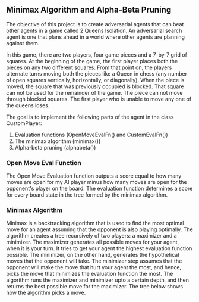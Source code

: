 ## Minimax Algorithm and Alpha-Beta Pruning

The objective of this project is to create adversarial agents that can beat other agents in a game called 2 Queens Isolation. An adversarial search agent is one that plans ahead in a world where other agents are planning against them.

In this game, there are two players, four game pieces and a 7-by-7 grid of squares.
At the beginning of the game, the first player places both the pieces on any two different squares. From that point on, the players alternate turns moving both the pieces like a Queen in chess (any number of open squares vertically,
horizontally, or diagonally). When the piece is moved, the square that was previously occupied is blocked. That square can not be used for the remainder of the game. The piece can not move through blocked squares.
The first player who is unable to move any one of the queens loses.

The goal is to implement the following parts of the agent in the class CustomPlayer:

1. Evaluation functions (OpenMoveEvalFn() and CustomEvalFn())
2. The minimax algorithm (minimax())
3. Alpha-beta pruning (alphabeta())

### Open Move Eval Function

The Open Move Evaluation function outputs a score equal to how many moves are open for my AI player minus how many moves are open for the opponent's player on the board. The evaluation function determines a score for every board state in the tree formed by the minimax algorithm.

### Minimax Algorithm

Minimax is a backtracking algorithm that is used to find the most optimal move for an agent assuming that the opponent is also playing optimally. The algorithm creates a tree recursively of two players: a maximizer and a minimizer. The maximizer generates all possible moves for your agent, when it is your turn. It tries to get your agent the highest evaluation function possible. The minimizer, on the other hand, generates the hypothetical moves that the opponent will take. The minimizer step assumes that the opponent will make the move that hurt your agent the most, and hence, picks the move that minimizes the evaluation function the most. 
The algorithm runs the maximizer and minimizer upto a certain depth, and then returns the best possible move for the maximizer. The tree below shows how the algorithm picks a move.
